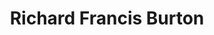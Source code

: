 ---
title: "Richard Francis Burton"
hashtag: "richard-francis-burton"
tags:
  - Writer
  - Explorer
  - Soldier
  - Human Being
---